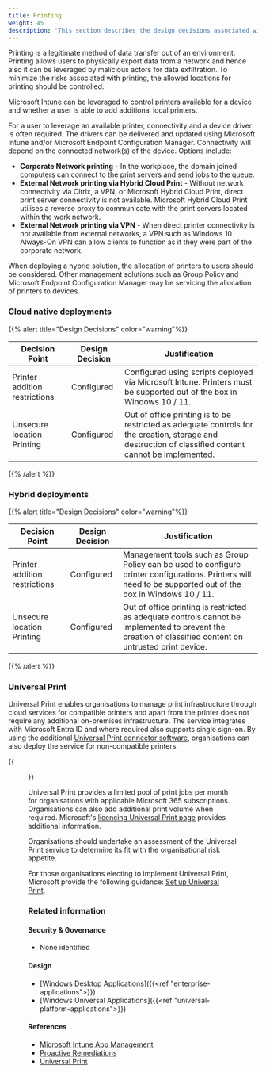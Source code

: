 ```yaml
---
title: Printing
weight: 45
description: "This section describes the design decisions associated with the management of Applications deployed to endpoints for system(s) built using ASD's Blueprint for Secure Cloud."
---
```


Printing is a legitimate method of data transfer out of an environment. Printing allows users to physically export data from a network and hence also it can be leveraged by malicious actors for data exfiltration. To minimize the risks associated with printing, the allowed locations for printing should be controlled.

Microsoft Intune can be leveraged to control printers available for a device and whether a user is able to add additional local printers.

For a user to leverage an available printer, connectivity and a device driver is often required. The drivers can be delivered and updated using Microsoft Intune and/or Microsoft Endpoint Configuration Manager. Connectivity will depend on the connected network(s) of the device. Options include:

* **Corporate Network printing** - In the workplace, the domain joined computers can connect to the print servers and send jobs to the queue.
* **External Network printing via Hybrid Cloud Print** - Without network connectivity via Citrix, a VPN, or Microsoft Hybrid Cloud Print, direct print server connectivity is not available. Microsoft Hybrid Cloud Print utilises a reverse proxy to communicate with the print servers located within the work network.
* **External Network printing via VPN** - When direct printer connectivity is not available from external networks, a VPN such as Windows 10 Always-On VPN can allow clients to function as if they were part of the corporate network.

When deploying a hybrid solution, the allocation of printers to users should be considered. Other management solutions such as Group Policy and Microsoft Endpoint Configuration Manager may be servicing the allocation of printers to devices.

### Cloud native deployments

{{% alert title="Design Decisions" color="warning"%}}

| Decision Point                | Design Decision | Justification                                                                                                                                          |
| ----------------------------- | --------------- | ------------------------------------------------------------------------------------------------------------------------------------------------------ |
| Printer addition restrictions | Configured      | Configured using scripts deployed via Microsoft Intune. Printers must be supported out of the box in Windows 10 / 11.                                  |
| Unsecure location Printing    | Configured      | Out of office printing is to be restricted as adequate controls for the creation, storage and destruction of classified content cannot be implemented. |

{{% /alert %}}

### Hybrid deployments

{{% alert title="Design Decisions" color="warning"%}}

| Decision Point                | Design Decision | Justification                                                                                                                                                |
| ----------------------------- | --------------- | ------------------------------------------------------------------------------------------------------------------------------------------------------------ |
| Printer addition restrictions | Configured      | Management tools such as Group Policy can be used to configure printer configurations. Printers will need to be supported out of the box in Windows 10 / 11. |
| Unsecure location Printing    | Configured      | Out of office printing is restricted as adequate controls cannot be implemented to prevent the creation of classified content on untrusted print device.     |

{{% /alert %}}

### Universal Print

Universal Print enables organisations to manage print infrastructure through cloud services for compatible printers and apart from the printer does not require any additional on-premises infrastructure. The service integrates with Microsoft Entra ID and where required also supports single sign-on. By using the additional [Universal Print connector software](https://learn.microsoft.com/universal-print/fundamentals/universal-print-connector-overview), organisations can also deploy the service for non-compatible printers. 

{{<figure src="https://learn.microsoft.com/universal-print/fundamentals/media/architecture-diagram.png" title="Universal Print Architecture">}}

Universal Print provides a limited pool of print jobs per month for organisations with applicable Microsoft 365 subscriptions. Organisations can also add additional print volume when required. Microsoft's [licencing Universal Print page](https://learn.microsoft.com/universal-print/fundamentals/universal-print-license) provides additional information.

Organisations should undertake an assessment of the Universal Print service to determine its fit with the organisational risk appetite.

For those organisations electing to implement Universal Print, Microsoft provide the following guidance: [Set up Universal Print](https://learn.microsoft.com/universal-print/fundamentals/universal-print-getting-started).

### Related information

#### Security & Governance

* None identified

#### Design

* [Windows Desktop Applications]({{<ref "enterprise-applications">}})
* [Windows Universal Applications]({{<ref "universal-platform-applications">}})

#### References

* [Microsoft Intune App Management](https://docs.microsoft.com/mem/intune/apps/app-management)
* [Proactive Remediations](https://docs.microsoft.com/mem/analytics/proactive-remediations)
* [Universal Print](https://learn.microsoft.com/universal-print/fundamentals/)
